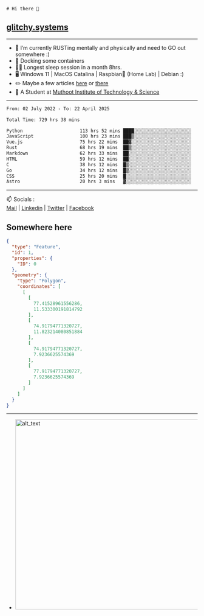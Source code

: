 ```
# Hi there 👋
```
## [glitchy.systems](https://glitchy.systems)
---

- 🌱 I’m currently RUSTing mentally and physically and need to GO out somewhere :)
- 🐋 Docking some containers
- 😶‍🌫️ Longest sleep session in a month 8hrs.
- 🖥️ Windows 11 | MacOS Catalina | Raspbian🥧 (Home Lab) | Debian :)
- ✏️ Maybe a few articles [here](https://medium.com/@advaithnarayanan8) or [there](https://medium.com/@advaithnarayanan8)
- 📑 A Student at [Muthoot Institute of Technology & Science](https://mgmits.ac.in/)



---

<!--START_SECTION:waka-->

```txt
From: 02 July 2022 - To: 22 April 2025

Total Time: 729 hrs 38 mins

Python                     113 hrs 52 mins ████░░░░░░░░░░░░░░░░░░░░░   15.61 %
JavaScript                 100 hrs 23 mins ███▒░░░░░░░░░░░░░░░░░░░░░   13.76 %
Vue.js                     75 hrs 22 mins  ██▓░░░░░░░░░░░░░░░░░░░░░░   10.33 %
Rust                       68 hrs 19 mins  ██▒░░░░░░░░░░░░░░░░░░░░░░   09.36 %
Markdown                   62 hrs 33 mins  ██░░░░░░░░░░░░░░░░░░░░░░░   08.57 %
HTML                       59 hrs 12 mins  ██░░░░░░░░░░░░░░░░░░░░░░░   08.11 %
C                          38 hrs 12 mins  █▒░░░░░░░░░░░░░░░░░░░░░░░   05.24 %
Go                         34 hrs 12 mins  █▒░░░░░░░░░░░░░░░░░░░░░░░   04.69 %
CSS                        25 hrs 20 mins  █░░░░░░░░░░░░░░░░░░░░░░░░   03.47 %
Astro                      20 hrs 3 mins   ▓░░░░░░░░░░░░░░░░░░░░░░░░   02.75 %
```

<!--END_SECTION:waka-->

---

📫 Socials :<br>
[Mail](mailto:advaith@glitchy.systems) | [Linkedin](https://www.linkedin.com/in/advaith-narayanan-a72152214/) | [Twitter](https://twitter.com/advaithnarayan) | [Facebook](https://screenmessage.com/qinq)

## Somewhere here

```geojson
{
  "type": "Feature",
  "id": 1,
  "properties": {
    "ID": 0
  },
  "geometry": {
    "type": "Polygon",
    "coordinates": [
      [
        [
          77.41528961556286,
          11.533300191814792
        ],
        [
          74.91794771320727,
          11.823214080851884
        ],
        [
          74.91794771320727,
          7.9236625574369
        ],
        [
          77.91794771320727,
          7.9236625574369
        ]
      ]
    ]
  }
}
```


--- 
- [<img alt="alt_text" width="500px" src="https://valid.x86.fr/cache/banner/xv24bv-6.png" />](https://valid.x86.fr/xv24bv)


